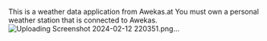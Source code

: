 This is a weather data application from Awekas.at
You must own a personal weather station that is connected to Awekas.
![Uploading Screenshot 2024-02-12 220351.png…]()

